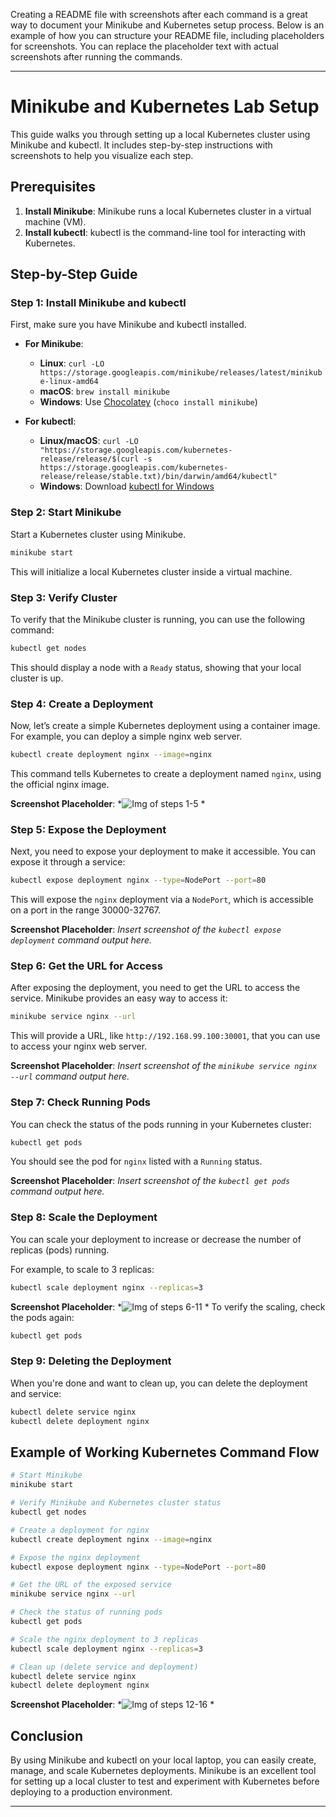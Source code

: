 Creating a README file with screenshots after each command is a great way to document your Minikube and Kubernetes setup process. Below is an example of how you can structure your README file, including placeholders for screenshots. You can replace the placeholder text with actual screenshots after running the commands.

---

# Minikube and Kubernetes Lab Setup

This guide walks you through setting up a local Kubernetes cluster using Minikube and kubectl. It includes step-by-step instructions with screenshots to help you visualize each step.

## Prerequisites

1. **Install Minikube**: Minikube runs a local Kubernetes cluster in a virtual machine (VM).
2. **Install kubectl**: kubectl is the command-line tool for interacting with Kubernetes.

## Step-by-Step Guide

### Step 1: Install Minikube and kubectl

First, make sure you have Minikube and kubectl installed.

- **For Minikube**:
  - **Linux**: `curl -LO https://storage.googleapis.com/minikube/releases/latest/minikube-linux-amd64`
  - **macOS**: `brew install minikube`
  - **Windows**: Use [Chocolatey](https://chocolatey.org/) (`choco install minikube`)

- **For kubectl**:
  - **Linux/macOS**: `curl -LO "https://storage.googleapis.com/kubernetes-release/release/$(curl -s https://storage.googleapis.com/kubernetes-release/release/stable.txt)/bin/darwin/amd64/kubectl"`
  - **Windows**: Download [kubectl for Windows](https://kubernetes.io/docs/tasks/tools/install-kubectl-windows/)

### Step 2: Start Minikube

Start a Kubernetes cluster using Minikube.

```bash
minikube start
```

This will initialize a local Kubernetes cluster inside a virtual machine.

### Step 3: Verify Cluster

To verify that the Minikube cluster is running, you can use the following command:

```bash
kubectl get nodes
```

This should display a node with a `Ready` status, showing that your local cluster is up.


### Step 4: Create a Deployment

Now, let’s create a simple Kubernetes deployment using a container image. For example, you can deploy a simple nginx web server.

```bash
kubectl create deployment nginx --image=nginx
```

This command tells Kubernetes to create a deployment named `nginx`, using the official nginx image.

**Screenshot Placeholder**: *![Img of steps 1-5](https://github.com/user-attachments/assets/d8e81e87-7ebf-4cec-9a60-efbcda55e448)
*

### Step 5: Expose the Deployment

Next, you need to expose your deployment to make it accessible. You can expose it through a service:

```bash
kubectl expose deployment nginx --type=NodePort --port=80
```

This will expose the `nginx` deployment via a `NodePort`, which is accessible on a port in the range 30000-32767.

**Screenshot Placeholder**: *Insert screenshot of the `kubectl expose deployment` command output here.*

### Step 6: Get the URL for Access

After exposing the deployment, you need to get the URL to access the service. Minikube provides an easy way to access it:

```bash
minikube service nginx --url
```

This will provide a URL, like `http://192.168.99.100:30001`, that you can use to access your nginx web server.

**Screenshot Placeholder**: *Insert screenshot of the `minikube service nginx --url` command output here.*

### Step 7: Check Running Pods

You can check the status of the pods running in your Kubernetes cluster:

```bash
kubectl get pods
```

You should see the pod for `nginx` listed with a `Running` status.

**Screenshot Placeholder**: *Insert screenshot of the `kubectl get pods` command output here.*

### Step 8: Scale the Deployment

You can scale your deployment to increase or decrease the number of replicas (pods) running.

For example, to scale to 3 replicas:

```bash
kubectl scale deployment nginx --replicas=3
```
**Screenshot Placeholder**: *![Img of steps 6-11](https://github.com/user-attachments/assets/2272d5ec-7dc1-41f5-bdfd-3379bf406ebc)
*
To verify the scaling, check the pods again:

```bash
kubectl get pods
```


### Step 9: Deleting the Deployment

When you're done and want to clean up, you can delete the deployment and service:

```bash
kubectl delete service nginx
kubectl delete deployment nginx
```



## Example of Working Kubernetes Command Flow

```bash
# Start Minikube
minikube start

# Verify Minikube and Kubernetes cluster status
kubectl get nodes

# Create a deployment for nginx
kubectl create deployment nginx --image=nginx

# Expose the nginx deployment
kubectl expose deployment nginx --type=NodePort --port=80

# Get the URL of the exposed service
minikube service nginx --url

# Check the status of running pods
kubectl get pods

# Scale the nginx deployment to 3 replicas
kubectl scale deployment nginx --replicas=3

# Clean up (delete service and deployment)
kubectl delete service nginx
kubectl delete deployment nginx
```

**Screenshot Placeholder**: *![Img of steps 12-16](https://github.com/user-attachments/assets/6fc5d74f-0919-4a87-85a8-1787ee6a76be)
*

## Conclusion

By using Minikube and kubectl on your local laptop, you can easily create, manage, and scale Kubernetes deployments. Minikube is an excellent tool for setting up a local cluster to test and experiment with Kubernetes before deploying to a production environment.

---
